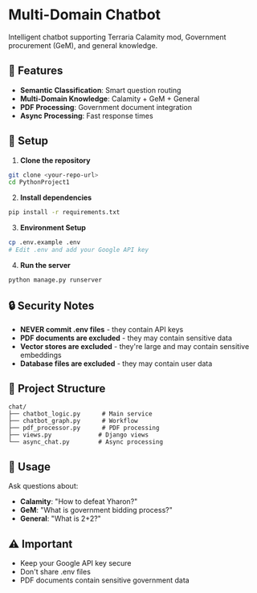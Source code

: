 # Multi-Domain Chatbot

Intelligent chatbot supporting Terraria Calamity mod, Government procurement (GeM), and general knowledge.

## 🚀 Features
- **Semantic Classification**: Smart question routing
- **Multi-Domain Knowledge**: Calamity + GeM + General
- **PDF Processing**: Government document integration
- **Async Processing**: Fast response times

## 🔧 Setup

1. **Clone the repository**
```bash
git clone <your-repo-url>
cd PythonProject1
```

2. **Install dependencies**
```bash
pip install -r requirements.txt
```

3. **Environment Setup**
```bash
cp .env.example .env
# Edit .env and add your Google API key
```

4. **Run the server**
```bash
python manage.py runserver
```

## 🔒 Security Notes

- **NEVER commit .env files** - they contain API keys
- **PDF documents are excluded** - they may contain sensitive data
- **Vector stores are excluded** - they're large and may contain sensitive embeddings
- **Database files are excluded** - they may contain user data

## 📁 Project Structure
```
chat/
├── chatbot_logic.py      # Main service
├── chatbot_graph.py      # Workflow
├── pdf_processor.py      # PDF processing
├── views.py             # Django views
└── async_chat.py        # Async processing
```

## 🎯 Usage

Ask questions about:
- **Calamity**: "How to defeat Yharon?"
- **GeM**: "What is government bidding process?"
- **General**: "What is 2+2?"

## ⚠️ Important
- Keep your Google API key secure
- Don't share .env files
- PDF documents contain sensitive government data